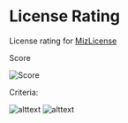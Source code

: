 # License Rating

License rating for [MizLicense](LICENSE)

Score

![Score](https://img.shields.io/badge/Rating-5.8-orange?style=for-the-badge)

Criteria: 

![alttext](https://img.shields.io/badge/Strict-0-red?style=for-the-badge)
![alttext](https://img.shields.io/badge/Open-10-blue?style=for-the-badge)